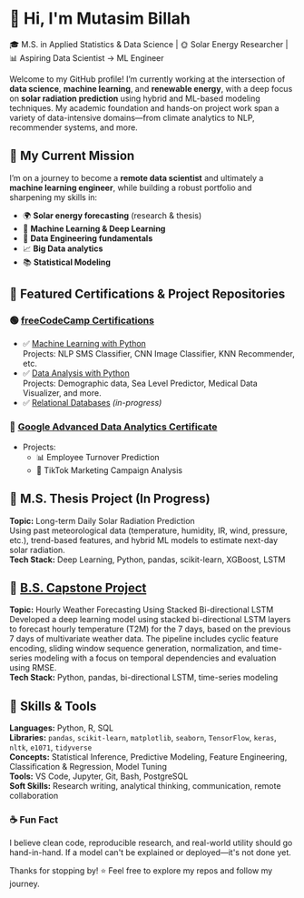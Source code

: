 # 👋 Hi, I'm Mutasim Billah

🎓 M.S. in Applied Statistics & Data Science | 🌞 Solar Energy Researcher | 📊 Aspiring Data Scientist → ML Engineer  

Welcome to my GitHub profile! I’m currently working at the intersection of **data science**, **machine learning**, and **renewable energy**, with a deep focus on **solar radiation prediction** using hybrid and ML-based modeling techniques. My academic foundation and hands-on project work span a variety of data-intensive domains—from climate analytics to NLP, recommender systems, and more.


## 🚀 My Current Mission

I’m on a journey to become a **remote data scientist** and ultimately a **machine learning engineer**, while building a robust portfolio and sharpening my skills in:

- 🌍 **Solar energy forecasting** (research & thesis)
- 🤖 **Machine Learning & Deep Learning**
- 🧹 **Data Engineering fundamentals**
- 📈 **Big Data analytics**
- 📚 **Statistical Modeling**


## 📁 Featured Certifications & Project Repositories

### 🟢 [freeCodeCamp Certifications](https://www.freecodecamp.org/)
- ✅ [Machine Learning with Python](https://github.com/MutasimBillahArib/machine-learning-with-python-freecodecamp)  
  Projects: NLP SMS Classifier, CNN Image Classifier, KNN Recommender, etc.
- ✅ [Data Analysis with Python](https://github.com/MutasimBillahArib/data-analysis-with-python-freecodecamp)  
  Projects: Demographic data, Sea Level Predictor, Medical Data Visualizer, and more.
- ✅ [Relational Databases](#) *(in-progress)*

### 📘 [Google Advanced Data Analytics Certificate](https://github.com/MutasimBillahArib/google-advanced-data-analytics-coursera)
- Projects:  
  - 📊 Employee Turnover Prediction  
  - 📱 TikTok Marketing Campaign Analysis


## 📌 M.S. Thesis Project (In Progress)
**Topic:** Long-term Daily Solar Radiation Prediction  
Using past meteorological data (temperature, humidity, IR, wind, pressure, etc.), trend-based features, and hybrid ML models to estimate next-day solar radiation.  
**Tech Stack:** Deep Learning, Python, pandas, scikit-learn, XGBoost, LSTM

## 📌 [B.S. Capstone Project](https://github.com/MutasimBillahArib/isrt-du/tree/main/bs-capstone-project)
**Topic:** Hourly Weather Forecasting Using Stacked Bi-directional LSTM  
Developed a deep learning model using stacked bi-directional LSTM layers to forecast hourly temperature (T2M) for the 7 days, based on the previous 7 days of multivariate weather data. The pipeline includes cyclic feature encoding, sliding window sequence generation, normalization, and time-series modeling with a focus on temporal dependencies and evaluation using RMSE.  
**Tech Stack:** Python, pandas, bi-directional LSTM, time-series modeling

## 🧠 Skills & Tools

**Languages:** Python, R, SQL  
**Libraries:** `pandas`, `scikit-learn`, `matplotlib`, `seaborn`, `TensorFlow`, `keras`, `nltk`, `e1071`, `tidyverse`  
**Concepts:** Statistical Inference, Predictive Modeling, Feature Engineering, Classification & Regression, Model Tuning  
**Tools:** VS Code, Jupyter, Git, Bash, PostgreSQL  
**Soft Skills:** Research writing, analytical thinking, communication, remote collaboration


### ☕ Fun Fact
I believe clean code, reproducible research, and real-world utility should go hand-in-hand. If a model can't be explained or deployed—it's not done yet.

Thanks for stopping by! ⭐ Feel free to explore my repos and follow my journey.
